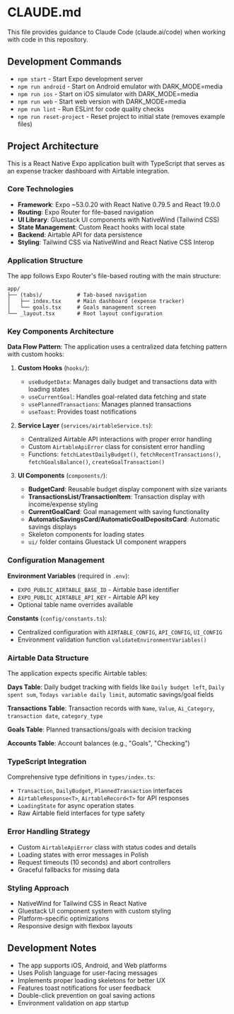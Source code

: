# CLAUDE.md

This file provides guidance to Claude Code (claude.ai/code) when working with code in this repository.

## Development Commands

- `npm start` - Start Expo development server
- `npm run android` - Start on Android emulator with DARK_MODE=media
- `npm run ios` - Start on iOS simulator with DARK_MODE=media  
- `npm run web` - Start web version with DARK_MODE=media
- `npm run lint` - Run ESLint for code quality checks
- `npm run reset-project` - Reset project to initial state (removes example files)

## Project Architecture

This is a React Native Expo application built with TypeScript that serves as an expense tracker dashboard with Airtable integration.

### Core Technologies
- **Framework**: Expo ~53.0.20 with React Native 0.79.5 and React 19.0.0
- **Routing**: Expo Router for file-based navigation
- **UI Library**: Gluestack UI components with NativeWind (Tailwind CSS)
- **State Management**: Custom React hooks with local state
- **Backend**: Airtable API for data persistence
- **Styling**: Tailwind CSS via NativeWind and React Native CSS Interop

### Application Structure

The app follows Expo Router's file-based routing with the main structure:

```
app/
├── (tabs)/           # Tab-based navigation
│   ├── index.tsx     # Main dashboard (expense tracker)
│   └── goals.tsx     # Goals management screen
└── _layout.tsx       # Root layout configuration
```

### Key Components Architecture

**Data Flow Pattern**: The application uses a centralized data fetching pattern with custom hooks:

1. **Custom Hooks** (`hooks/`):
   - `useBudgetData`: Manages daily budget and transactions data with loading states
   - `useCurrentGoal`: Handles goal-related data fetching and state
   - `usePlannedTransactions`: Manages planned transactions
   - `useToast`: Provides toast notifications

2. **Service Layer** (`services/airtableService.ts`):
   - Centralized Airtable API interactions with proper error handling
   - Custom `AirtableApiError` class for consistent error handling
   - Functions: `fetchLatestDailyBudget()`, `fetchRecentTransactions()`, `fetchGoalsBalance()`, `createGoalTransaction()`

3. **UI Components** (`components/`):
   - **BudgetCard**: Reusable budget display component with size variants
   - **TransactionsList/TransactionItem**: Transaction display with income/expense styling
   - **CurrentGoalCard**: Goal management with saving functionality
   - **AutomaticSavingsCard/AutomaticGoalDepositsCard**: Automatic savings displays
   - Skeleton components for loading states
   - `ui/` folder contains Gluestack UI component wrappers

### Configuration Management

**Environment Variables** (required in `.env`):
- `EXPO_PUBLIC_AIRTABLE_BASE_ID` - Airtable base identifier
- `EXPO_PUBLIC_AIRTABLE_API_KEY` - Airtable API key
- Optional table name overrides available

**Constants** (`config/constants.ts`):
- Centralized configuration with `AIRTABLE_CONFIG`, `API_CONFIG`, `UI_CONFIG`
- Environment validation function `validateEnvironmentVariables()`

### Airtable Data Structure

The application expects specific Airtable tables:

**Days Table**: Daily budget tracking with fields like `Daily budget left`, `Daily spent sum`, `Todays variable daily limit`, automatic savings/goal fields

**Transactions Table**: Transaction records with `Name`, `Value`, `Ai_Category`, `transaction date`, `category_type`

**Goals Table**: Planned transactions/goals with decision tracking

**Accounts Table**: Account balances (e.g., "Goals", "Checking")

### TypeScript Integration

Comprehensive type definitions in `types/index.ts`:
- `Transaction`, `DailyBudget`, `PlannedTransaction` interfaces
- `AirtableResponse<T>`, `AirtableRecord<T>` for API responses  
- `LoadingState` for async operation states
- Raw Airtable field interfaces for type safety

### Error Handling Strategy

- Custom `AirtableApiError` class with status codes and details
- Loading states with error messages in Polish
- Request timeouts (10 seconds) and abort controllers
- Graceful fallbacks for missing data

### Styling Approach

- NativeWind for Tailwind CSS in React Native
- Gluestack UI component system with custom styling
- Platform-specific optimizations
- Responsive design with flexbox layouts

## Development Notes

- The app supports iOS, Android, and Web platforms
- Uses Polish language for user-facing messages
- Implements proper loading skeletons for better UX
- Features toast notifications for user feedback
- Double-click prevention on goal saving actions
- Environment validation on app startup